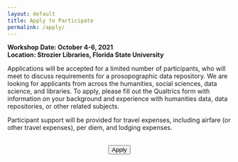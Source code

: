 ```yaml
---
layout: default
title: Apply to Participate
permalink: /apply/
---
```


**Workshop Date: October 4-6, 2021**<br/>
**Location: Strozier Libraries, Florida State University**

Applications will be accepted for a limited number of participants, who will meet to discuss requirements for a prosopographic data repository. We are looking for applicants from across the humanities, social sciences, data science, and libraries. To apply, please fill out the Qualtrics form with information on your background and experience with humanities data, data repositories, or other related subjects.

Participant support will be provided for travel expenses, including airfare (or other travel expenses), per diem, and lodging expenses.

<br/>
<form action="https://fsu.qualtrics.com/jfe/form/SV_8eRECuxaVfDL2Yd" style="text-align:center;">
  <input type="submit" value="Apply"/>
</form>